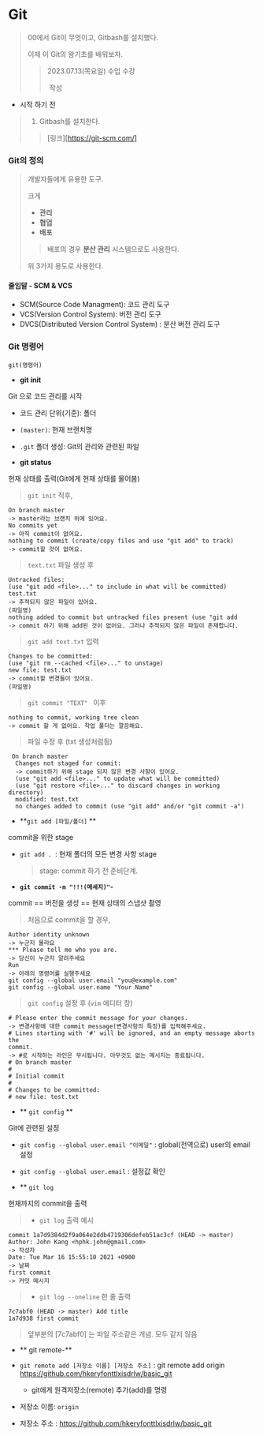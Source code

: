 # Git
> 00에서 Git이 무엇이고, Gitbash를 설치했다.
>
> 이제 이 Git의 왕기초를 배워보자. 
>
> >  2023.07.13(목요일) 수업 수강
> >
> >  ​								  작성



- 시작 하기 전

> 1. Gitbash를 설치한다.
>
> > [링크][https://git-scm.com/]



### Git의 정의

> 개발자들에게 유용한 도구. 
>
> 크게
>
> - **관리**
> - **협업**
> - **배포**
>
> > 배포의 경우 **분산 관리** 시스템으로도 사용한다.
>
> 위 3가지 용도로 사용한다.



#### 줄임말 - SCM & VCS
- SCM(Source Code Managment): 코드 관리 도구
- VCS(Version Control System): 버전 관리 도구
- DVCS(Distributed Version Control System) : 분산 버전 관리 도구



### Git 명령어

`git(명령어)`



- **git init**

Git 으로 코드 관리를 시작

- 코드 관리 단위(기준): 폴더

- `(master)`: 현재 브랜치명
- `.git`  폴더 생성: Git의 관리와 관련된 파일



- **git status**

현재 상태를 출력(Git에게 현재 상태를 물어봄)

> `git init` 직후,

```
On branch master
-> master라는 브랜치 위에 있어요.
No commits yet
-> 아직 commit이 없어요.
nothing to commit (create/copy files and use "git add" to track)
-> commit할 것이 없어요.
```

> `text.txt` 파일 생성 후

```
Untracked files:
(use "git add <file>..." to include in what will be committed)
test.txt
-> 추적되지 않은 파일이 있어요.
(파일명)
nothing added to commit but untracked files present (use "git add
-> commit 하기 위해 add된 것이 없어요. 그러나 추적되지 않은 파일이 존재합니다.
```

> `git add text.txt` 입력

```
Changes to be committed:
(use "git rm --cached <file>..." to unstage)
new file: test.txt
-> commit할 변경들이 있어요.
(파일명)
```

> `git commit "TEXT" ` 이후

```
nothing to commit, working tree clean
-> commit 할 게 없어요. 작업 폴더는 깔끔해요.
```

> 파일 수정 후 (txt 생성처럼됨)

``` 
 On branch master
  Changes not staged for commit:
  -> commit하기 위해 stage 되지 않은 변경 사항이 있어요.
  (use "git add <file>..." to update what will be committed)
  (use "git restore <file>..." to discard changes in working directory)
  modified: test.txt
  no changes added to commit (use "git add" and/or "git commit -a")
```



- **`git add [파일/폴더]` **

commit을 위한 stage

- `git add . `: 현재 폴더의 모든 변경 사항 stage

  > stage: commit 하기 전 준비단계.



- **`git commit -m "!!!(메세지)"`-**

commit == 버전을 생성 == 현재 상태의 스냅샷 촬영


> 처음으로 commit을 할 경우,

```
Author identity unknown
-> 누군지 몰라요
*** Please tell me who you are.
-> 당신이 누군지 알려주세요
Run
-> 아래의 명령어를 실행주세요
git config --global user.email "you@example.com"
git config --global user.name "Your Name"
```



> `git config` 설정 후 (`vim` 에디터 창)

```
# Please enter the commit message for your changes.
-> 변경사항에 대한 commit message(변경사항의 특징)를 입력해주세요.
# Lines starting with '#' will be ignored, and an empty message aborts the
commit.
-> #로 시작하는 라인은 무시됩니다. 아무것도 없는 메시지는 종료됩니다.
# On branch master
#
# Initial commit
#
# Changes to be committed:
# new file: test.txt
```



- ** `git config` **

Git에 관련된 설정

- `git config --global user.email "이메일"` : global(전역으로) user의 email 설정
- `git config --global user.email` : 설정값 확인



- ** `git log`

현재까지의 commit을 출력

>- `git log` 출력 예시

```
commit 1a7d9384d2f9a064e2ddb4719306defeb51ac3cf (HEAD -> master)
Author: John Kang <hphk.john@gmail.com>
-> 작성자
Date: Tue Mar 16 15:55:10 2021 +0900
-> 날짜
first commit
-> 커밋 메시지
```
>- `git log --oneline` 한 줄 출력

```
7c7abf0 (HEAD -> master) Add title
1a7d938 first commit
```
> 앞부분의 [7c7abf0] 는 파일 주소같은 개념. 모두 같지 않음



- ** git remote-**

- `git remote add [저장소 이름] [저장소 주소]` :  git remote add origin https://github.com/hkeryfonttlxisdrlw/basic_git
  - git에게 원격저장소(remote) 추가(add)를 명령
- 저장소 이름: `origin`
- 저장소 주소 :  https://github.com/hkeryfonttlxisdrlw/basic_git
